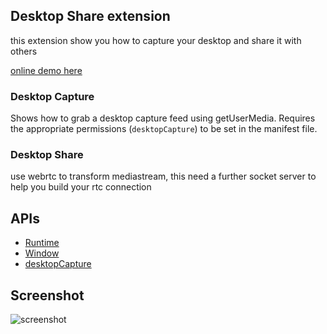 ## Desktop Share extension

this extension show you how to capture your desktop and share it with others

[online demo here](https://ldodo.cc/koa/desktop)

### Desktop Capture

Shows how to grab a desktop capture feed using getUserMedia. Requires
the appropriate permissions (`desktopCapture`) to be set in the manifest file.

### Desktop Share

use webrtc to transform mediastream, this need a further socket server to help you build your rtc connection

## APIs

* [Runtime](http://developer.chrome.com/apps/app.runtime.html)
* [Window](http://developer.chrome.com/apps/app.window.html)
* [desktopCapture](https://developer.chrome.com/apps/desktopCapture)


## Screenshot
![screenshot](http://photo.weibo.com/1960398382/wbphotos/large/mid/4122687603585008/pid/74d94e2egy1fgxx8orjpnj20yf0lqtm1)


